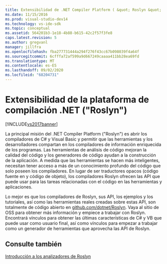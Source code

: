 ```yaml
---
title: Extensibilidad de .NET Compiler Platform ( &quot; Roslyn &quot; ) | Microsoft Docs
ms.date: 11/15/2016
ms.prod: visual-studio-dev14
ms.technology: vs-ide-sdk
ms.topic: conceptual
ms.assetid: 564201b3-1e18-4b88-b615-42c2f57f3fe8
caps.latest.revision: 5
ms.author: gregvanl
manager: jillfra
ms.openlocfilehash: fba277731444a294f276f43cc67b098039f4a64f
ms.sourcegitcommit: 6cfffa72af599a9d667249caaaa411bb28ea69fd
ms.translationtype: MT
ms.contentlocale: es-ES
ms.lasthandoff: 09/02/2020
ms.locfileid: "68204731"
---
```

# <a name="net-compiler-platform-quotroslynquot-extensibility"></a>Extensibilidad de la plataforma de compilación .NET (&quot;Roslyn&quot;)
[!INCLUDE[vs2017banner](../includes/vs2017banner.md)]

La principal misión del .NET Compiler Platform ("Roslyn") es abrir los compiladores de C# y Visual Basic y permitir que las herramientas y los desarrolladores compartan en los compiladores de información enriquecida de los programas. Las herramientas de análisis de código mejoran la calidad del código y los generadores de código ayudan a la construcción de la aplicación. A medida que las herramientas se hacen más inteligentes, necesitan tener acceso a más de un conocimiento profundo del código que solo poseen los compiladores. En lugar de ser traductores opacos (código fuente en y código de objeto), los compiladores Roslyn ofrecen las API que puede usar para las tareas relacionadas con el código en las herramientas y aplicaciones.  
  
 Lo mejor es que los compiladores de Roslyn, sus API, los ejemplos y los tutoriales, así como las herramientas reales creadas sobre estas API, son totalmente de código abierto en [github.com/dotnet/Roslyn](https://github.com/dotnet/Roslyn). Vaya al sitio de OSS para obtener más información y empiece a trabajar con Roslyn. Encontrará vínculos para obtener las últimas características de C# y VB que puede usar como usuario final, así como vínculos para empezar a trabajar como un generador de herramientas que aprovecha las API de Roslyn.  
  
## <a name="see-also"></a>Consulte también  
 [Introducción a los analizadores de Roslyn](../extensibility/getting-started-with-roslyn-analyzers.md)

